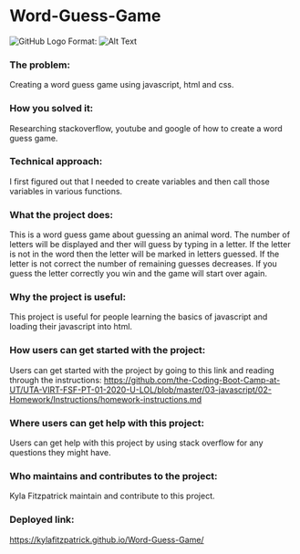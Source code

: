 # Word-Guess-Game
![GitHub Logo](/images/logo.png)
Format: ![Alt Text](url)
### The problem:
Creating a word guess game using javascript, html and css.

### How you solved it:
Researching stackoverflow, youtube and google of how to create a word guess game.

### Technical approach:
 I first figured out that I needed to create variables and then call those variables in various functions. 

### What the project does: 
This is a word guess game about guessing an animal word. The number of letters will be displayed and ther will guess by typing in a letter. If the letter is not in the word then the letter will be marked in letters guessed. If the letter is not correct the number of remaining guesses decreases. If you guess the letter correctly you win and the game will start over again.

### Why the project is useful: 
This project is useful for people learning the basics of javascript and loading their javascript into html.

### How users can get started with the project: 
Users can get started with the project by going to this link and reading through the instructions: https://github.com/the-Coding-Boot-Camp-at-UT/UTA-VIRT-FSF-PT-01-2020-U-LOL/blob/master/03-javascript/02-Homework/Instructions/homework-instructions.md

### Where users can get help with this project: 
Users can get help with this project by using stack overflow for any questions they might have. 

### Who maintains and contributes to the project: 
Kyla Fitzpatrick maintain and contribute to this project.

### Deployed link: 
https://kylafitzpatrick.github.io/Word-Guess-Game/
